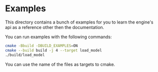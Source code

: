 # Examples

This directory contains a bunch of examples for you to learn the engine's
api as a reference other then the documentation.

You can run examples with the following commands:
```bash
cmake -Bbuild -DBUILD_EXAMPLES=ON
cmake --build build -j 4 --target load_model
./build/load_model
```

You can use the name of the files as targets to cmake.
